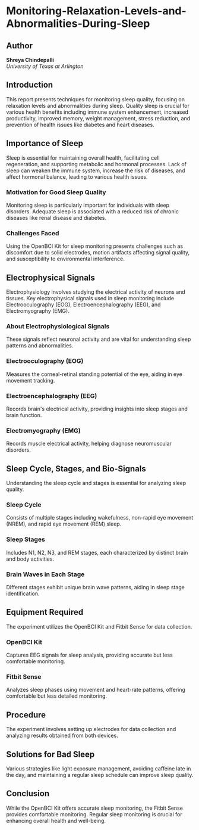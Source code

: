 # Monitoring-Relaxation-Levels-and-Abnormalities-During-Sleep

## Author
**Shreya Chindepalli**  
*University of Texas at Arlington*

## Introduction
This report presents techniques for monitoring sleep quality, focusing on relaxation levels and abnormalities during sleep. Quality sleep is crucial for various health benefits including immune system enhancement, increased productivity, improved memory, weight management, stress reduction, and prevention of health issues like diabetes and heart diseases.

## Importance of Sleep
Sleep is essential for maintaining overall health, facilitating cell regeneration, and supporting metabolic and hormonal processes. Lack of sleep can weaken the immune system, increase the risk of diseases, and affect hormonal balance, leading to various health issues.

### Motivation for Good Sleep Quality
Monitoring sleep is particularly important for individuals with sleep disorders. Adequate sleep is associated with a reduced risk of chronic diseases like renal disease and diabetes.

### Challenges Faced
Using the OpenBCI Kit for sleep monitoring presents challenges such as discomfort due to solid electrodes, motion artifacts affecting signal quality, and susceptibility to environmental interference.

## Electrophysical Signals
Electrophysiology involves studying the electrical activity of neurons and tissues. Key electrophysical signals used in sleep monitoring include Electrooculography (EOG), Electroencephalography (EEG), and Electromyography (EMG).

### About Electrophysiological Signals
These signals reflect neuronal activity and are vital for understanding sleep patterns and abnormalities.

### Electrooculography (EOG)
Measures the corneal-retinal standing potential of the eye, aiding in eye movement tracking.

### Electroencephalography (EEG)
Records brain's electrical activity, providing insights into sleep stages and brain function.

### Electromyography (EMG)
Records muscle electrical activity, helping diagnose neuromuscular disorders.

## Sleep Cycle, Stages, and Bio-Signals
Understanding the sleep cycle and stages is essential for analyzing sleep quality.

### Sleep Cycle
Consists of multiple stages including wakefulness, non-rapid eye movement (NREM), and rapid eye movement (REM) sleep.

### Sleep Stages
Includes N1, N2, N3, and REM stages, each characterized by distinct brain and body activities.

### Brain Waves in Each Stage
Different stages exhibit unique brain wave patterns, aiding in sleep stage identification.

## Equipment Required
The experiment utilizes the OpenBCI Kit and Fitbit Sense for data collection.

### OpenBCI Kit
Captures EEG signals for sleep analysis, providing accurate but less comfortable monitoring.

### Fitbit Sense
Analyzes sleep phases using movement and heart-rate patterns, offering comfortable but less detailed monitoring.

## Procedure
The experiment involves setting up electrodes for data collection and analyzing results obtained from both devices.

## Solutions for Bad Sleep
Various strategies like light exposure management, avoiding caffeine late in the day, and maintaining a regular sleep schedule can improve sleep quality.

## Conclusion
While the OpenBCI Kit offers accurate sleep monitoring, the Fitbit Sense provides comfortable monitoring. Regular sleep monitoring is crucial for enhancing overall health and well-being.
